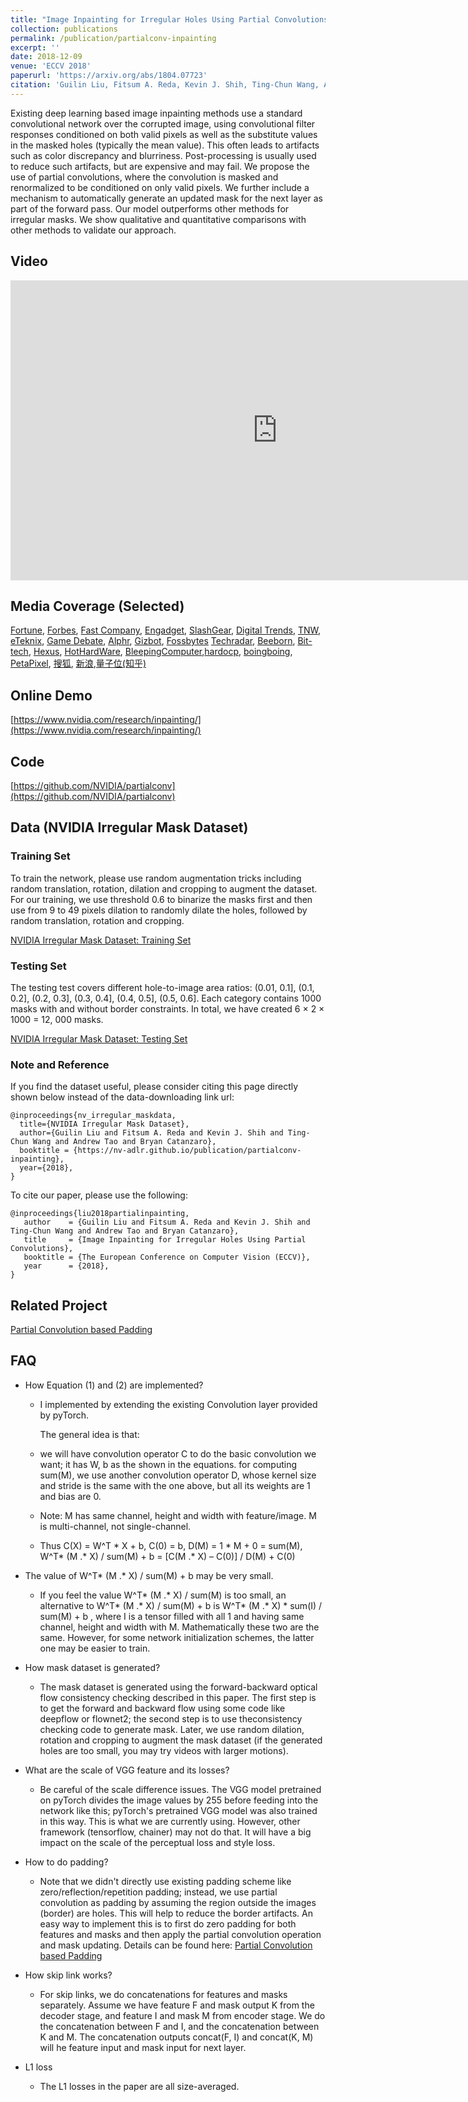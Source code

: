 ```yaml
---
title: "Image Inpainting for Irregular Holes Using Partial Convolutions"
collection: publications
permalink: /publication/partialconv-inpainting
excerpt: ''
date: 2018-12-09
venue: 'ECCV 2018'
paperurl: 'https://arxiv.org/abs/1804.07723'
citation: 'Guilin Liu, Fitsum A. Reda, Kevin J. Shih, Ting-Chun Wang, Andrew Tao, Bryan Catanzaro, Image Inpainting for Irregular Holes Using Partial Convolutions, Proceedings of the European Conference on Computer Vision (ECCV) 2018.'
---
```


Existing deep learning based image inpainting methods use a standard convolutional network over the corrupted image, using convolutional filter responses conditioned on both valid pixels as well as the substitute values in the masked holes (typically the mean value). This often leads to artifacts such as color discrepancy and blurriness. Post-processing is usually used to reduce such artifacts, but are expensive and may fail. We propose the use of partial convolutions, where the convolution is masked and renormalized to be conditioned on only valid pixels. We further include a mechanism to automatically generate an updated mask for the next layer as part of the forward pass. Our model outperforms other methods for irregular masks. We show qualitative and quantitative comparisons with other methods to validate our approach.


## Video

<iframe width="853" height="480" src="https://www.youtube.com/embed/gg0F5JjKmhA" frameborder="0" allow="accelerometer; autoplay; encrypted-media; gyroscope; picture-in-picture" allowfullscreen></iframe>

## Media Coverage (Selected)

[Fortune](http://fortune.com/2018/04/24/nvidia-artificial-intelligence-images/), [Forbes](https://www.forbes.com/sites/nvidia/2018/06/15/ai-research-is-pushing-the-limits-of-whats-possible/?linkId=100000002773533#54ef3a64ae75), [Fast Company](https://www.fastcompany.com/40563129/ai-can-now-reconstruct-your-exs-scratched-out-face-in-photos), [Engadget](https://www.engadget.com/2018/04/24/nvidia-ai-fixes-photos/), [SlashGear](https://www.slashgear.com/nvidia-neural-network-reconstructs-images-with-missing-parts-25528443/), [Digital Trends](https://www.digitaltrends.com/photography/nvidia-inpainting-ai-healing-brush-tool/), [TNW](https://thenextweb.com/artificial-intelligence/2018/04/24/nvidias-ai-reconstructs-partially-erased-images-with-jaw-dropping-accuracy/), [eTeknix](https://www.eteknix.com/nvidia-shows-off-impressive-ai-photo-reconstruction-abilities/), [Game Debate](http://www.game-debate.com/news/24974/nvidias-new-ai-tech-can-reconstruct-corrupt-images-with-near-perfect-results), [Alphr](http://www.alphr.com/artificial-intelligence/1009180/nvidia-ai-restore-damaged-old-photos), [Gizbot](https://www.gizbot.com/news/nvidia-s-new-ai-imaging-technique-can-resurrect-your-old-damaged-pictures-050009.html), [Fossbytes](https://fossbytes.com/nvidia-imaging-technique-reconstruct-photos/) [Techradar](https://www.techradar.com/news/nvidias-amazing-deep-learning-tool-can-reconstruct-incomplete-photos), [Beeborn](https://beebom.com/nvidia-feature-repair-images/), [Bit-tech](https://www.techradar.com/news/nvidias-amazing-deep-learning-tool-can-reconstruct-incomplete-photos), [Hexus](http://www.hexus.net/tech/news/software/117515-nvidia-shows-ai-tech-realistic-reconstruction-photos/), [HotHardWare](https://hothardware.com/news/nvidia-inpainting-ai-rebuild-corrupted-damaged-images), [BleepingComputer](https://www.bleepingcomputer.com/news/technology/nvidia-develops-ai-that-reconstructs-corrupted-images/),[hardocp](https://www.hardocp.com/news/2018/04/23/nvidia_ai_inpainting_cool_as_hell), [boingboing](https://boingboing.net/2018/04/23/a-i-reconstructs-incomplete-p.html), [PetaPixel](https://petapixel.com/2018/04/23/nvidias-ai-powered-content-aware-fill-is-mind-blowing/), [&#25628;&#29392;](http://www.sohu.com/a/229392616_473283), [&#26032;&#28010;](http://t.cj.sina.com.cn/articles/view/1649597805/6252dd6d019005h9n),[&#37327;&#23376;&#20301;(&#30693;&#20046;)](https://zhuanlan.zhihu.com/p/36116821)

## Online Demo
[https://www.nvidia.com/research/inpainting/](https://www.nvidia.com/research/inpainting/)

## Code
[https://github.com/NVIDIA/partialconv](https://github.com/NVIDIA/partialconv)

## Data (NVIDIA Irregular Mask Dataset)

### Training Set

To train the network, please use random augmentation tricks including random translation, rotation, dilation and cropping to augment the dataset. For our training, we use threshold 0.6 to binarize the masks first and then use from 9 to 49 pixels dilation to randomly dilate the holes, followed by random translation, rotation and cropping.

[NVIDIA Irregular Mask Dataset: Training Set](https://www.dropbox.com/s/qp8cxqttta4zi70/irregular_mask.zip?dl=0)


### Testing Set
The testing test covers different hole-to-image area ratios: (0.01, 0.1], (0.1, 0.2], (0.2, 0.3], (0.3, 0.4], (0.4, 0.5], (0.5, 0.6]. Each category contains 1000 masks with and without border constraints. In total, we have created 6 × 2 × 1000 = 12, 000 masks.

[NVIDIA Irregular Mask Dataset: Testing Set](https://www.dropbox.com/s/01dfayns9s0kevy/test_mask.zip?dl=0)


### Note and Reference

If you find the dataset useful, please consider citing this page directly shown below instead of the data-downloading link url:
```
@inproceedings{nv_irregular_maskdata,
  title={NVIDIA Irregular Mask Dataset},
  author={Guilin Liu and Fitsum A. Reda and Kevin J. Shih and Ting-Chun Wang and Andrew Tao and Bryan Catanzaro},
  booktitle = {https://nv-adlr.github.io/publication/partialconv-inpainting}, 
  year={2018},
}
```

To cite our paper, please use the following:
```
@inproceedings{liu2018partialinpainting,
   author    = {Guilin Liu and Fitsum A. Reda and Kevin J. Shih and Ting-Chun Wang and Andrew Tao and Bryan Catanzaro},
   title     = {Image Inpainting for Irregular Holes Using Partial Convolutions},
   booktitle = {The European Conference on Computer Vision (ECCV)},   
   year      = {2018},
}

```


## Related Project

[Partial Convolution based Padding](../publication/partialconv-padding)

## FAQ

- How Equation (1) and (2) are implemented?
	- I implemented by extending the existing Convolution layer provided by pyTorch. 

		The general idea is that: 
	- we will have convolution operator C to do the basic convolution we want; it has W, b as the shown in the equations. for computing sum(M), we use another convolution operator D, whose kernel size and stride is the same with the one above, but all its weights are 1 and bias are 0.
	- Note: M has same channel, height and width with feature/image. M is multi-channel, not single-channel.
	- Thus C(X) = W^T * X + b, C(0) = b, D(M) = 1 * M + 0 = sum(M), W^T* (M .* X) / sum(M) + b = [C(M .* X) – C(0)] / D(M) + C(0) 


- The value of W^T* (M .* X) / sum(M) + b may be very small.
	- If you feel the value W^T* (M .* X) / sum(M) is too small, an alternative to W^T* (M .* X) / sum(M) + b is W^T* (M .* X) * sum(I) / sum(M) + b , where I is a tensor filled with all 1 and having same channel, height and width with M. Mathematically these two are the same. However, for some network initialization schemes, the latter one may be easier to train.

- How mask dataset is generated?
	- The mask dataset is generated using the forward-backward optical flow consistency checking described in this paper. The first step is to get the forward and backward flow using some code like deepflow or flownet2; the second step is to use theconsistency checking code to generate mask. Later, we use random dilation, rotation and cropping to augment the mask dataset (if the generated holes are too small, you may try videos with larger motions).


- What are the scale of VGG feature and its losses?
	- Be careful of the scale difference issues. The VGG model pretrained on pyTorch divides the image values by 255 before feeding into the network like this; pyTorch's pretrained VGG model was also trained in this way. This is what we are currently using. However, other framework (tensorflow, chainer) may not do that. It will have a big impact on the scale of the perceptual loss and style loss. 

- How to do padding?
	- Note that we didn't directly use existing padding scheme like zero/reflection/repetition padding; instead, we use partial convolution as padding by assuming the region outside the images (border) are holes. This will help to reduce the border artifacts. An easy way to implement this is to first do zero padding for both features and masks and then apply the partial convolution operation and mask updating. Details can be found here: [Partial Convolution based Padding](../publication/partialconv-padding)


- How skip link works?
	- For skip links, we do concatenations for features and masks separately. Assume we have feature F and mask output K from the decoder stage, and feature I and mask M from encoder stage. We do the concatenation between F and I, and the concatenation between K and M. The concatenation outputs concat(F, I) and concat(K, M) will he feature input and mask input for next layer.


- L1 loss
	- The L1 losses in the paper are all size-averaged. 



<!-- <video width="640" height="480" controls>
  <source src="https://drive.google.com/uc?export=view&id=11_WDpit5ETTXwZx5g4LmnkB0elVdiXT4" type="video/mp4">Your browser does not support the video tag.
</video>
 -->


